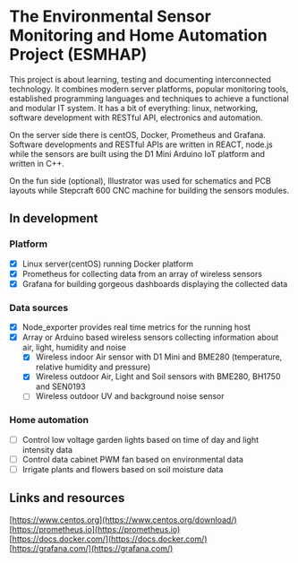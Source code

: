 # The Environmental Sensor Monitoring and Home Automation Project (ESMHAP)

This project is about learning, testing and documenting interconnected technology. It combines modern server platforms, popular monitoring tools, established programming languages and techniques to achieve a functional and modular IT system. It has a bit of everything: linux, networking, software development with RESTful API, electronics and automation.

On the server side there is centOS, Docker, Prometheus and Grafana. Software developments and RESTful APIs are written in REACT, node.js while the sensors are built using the D1 Mini Arduino IoT platform and written in C++.

On the fun side (optional), Illustrator was used for schematics and PCB layouts while Stepcraft 600 CNC machine for building the sensors modules.

## In development

### Platform

- [x] Linux server(centOS) running Docker platform
- [x] Prometheus for collecting data from an array of wireless sensors
- [x] Grafana for building gorgeous dashboards displaying the collected data

### Data sources

- [x] Node_exporter provides real time metrics for the running host
- [x] Array or Arduino based wireless sensors collecting information about air, light, humidity and noise
	- 	[x] Wireless indoor Air sensor with D1 Mini and BME280 (temperature, relative humidity and pressure)
	-  [x] Wireless outdoor Air, Light and Soil sensors with BME280, BH1750 and SEN0193
	-  [ ] Wireless outdoor UV and background noise sensor

### Home automation
- [ ] Control low voltage garden lights based on time of day and light intensity data
- [ ] Control data cabinet PWM fan based on environmental data
- [ ] Irrigate plants and flowers based on soil moisture data

## Links and resources
[https://www.centos.org](https://www.centos.org/download/)  
[https://prometheus.io](https://prometheus.io)  
[https://docs.docker.com/](https://docs.docker.com/)  
[https://grafana.com/](https://grafana.com/)  


